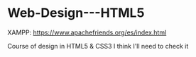 # Web-Design---HTML5
XAMPP: https://www.apachefriends.org/es/index.html

Course of design in HTML5 & CSS3
I think I'll need to check it
